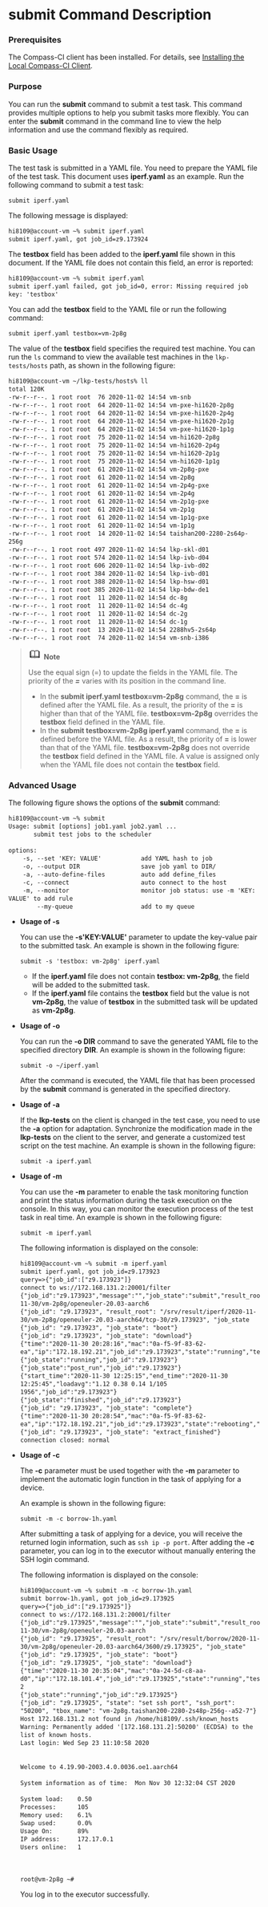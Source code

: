 # submit Command Description

### Prerequisites

The Compass-CI client has been installed. For details, see [Installing the Local Compass-CI Client](https://gitee.com/wu_fengguang/compass-ci/blob/master/doc/manual/install-cci-client.md).

### Purpose

You can run the **submit** command to submit a test task. This command provides multiple options to help you submit tasks more flexibly. You can enter the **submit** command in the command line to view the help information and use the command flexibly as required.

### Basic Usage

The test task is submitted in a YAML file. You need to prepare the YAML file of the test task. This document uses **iperf.yaml** as an example. Run the following command to submit a test task:

```
submit iperf.yaml
```

The following message is displayed:

```shell
hi8109@account-vm ~% submit iperf.yaml
submit iperf.yaml, got job_id=z9.173924
```

The **testbox** field has been added to the **iperf.yaml** file shown in this document. If the YAML file does not contain this field, an error is reported:

```shell
hi8109@account-vm ~% submit iperf.yaml
submit iperf.yaml failed, got job_id=0, error: Missing required job key: 'testbox'
```

You can add the **testbox** field to the YAML file or run the following command:

```
submit iperf.yaml testbox=vm-2p8g
```

The value of the **testbox** field specifies the required test machine. You can run the `ls` command to view the available test machines in the `lkp-tests/hosts` path, as shown in the following figure:

```shell
hi8109@account-vm ~/lkp-tests/hosts% ll
total 120K
-rw-r--r--. 1 root root  76 2020-11-02 14:54 vm-snb
-rw-r--r--. 1 root root  64 2020-11-02 14:54 vm-pxe-hi1620-2p8g
-rw-r--r--. 1 root root  64 2020-11-02 14:54 vm-pxe-hi1620-2p4g
-rw-r--r--. 1 root root  64 2020-11-02 14:54 vm-pxe-hi1620-2p1g
-rw-r--r--. 1 root root  64 2020-11-02 14:54 vm-pxe-hi1620-1p1g
-rw-r--r--. 1 root root  75 2020-11-02 14:54 vm-hi1620-2p8g
-rw-r--r--. 1 root root  75 2020-11-02 14:54 vm-hi1620-2p4g
-rw-r--r--. 1 root root  75 2020-11-02 14:54 vm-hi1620-2p1g
-rw-r--r--. 1 root root  75 2020-11-02 14:54 vm-hi1620-1p1g
-rw-r--r--. 1 root root  61 2020-11-02 14:54 vm-2p8g-pxe
-rw-r--r--. 1 root root  61 2020-11-02 14:54 vm-2p8g
-rw-r--r--. 1 root root  61 2020-11-02 14:54 vm-2p4g-pxe
-rw-r--r--. 1 root root  61 2020-11-02 14:54 vm-2p4g
-rw-r--r--. 1 root root  61 2020-11-02 14:54 vm-2p1g-pxe
-rw-r--r--. 1 root root  61 2020-11-02 14:54 vm-2p1g
-rw-r--r--. 1 root root  61 2020-11-02 14:54 vm-1p1g-pxe
-rw-r--r--. 1 root root  61 2020-11-02 14:54 vm-1p1g
-rw-r--r--. 1 root root  14 2020-11-02 14:54 taishan200-2280-2s64p-256g
-rw-r--r--. 1 root root 497 2020-11-02 14:54 lkp-skl-d01
-rw-r--r--. 1 root root 574 2020-11-02 14:54 lkp-ivb-d04
-rw-r--r--. 1 root root 606 2020-11-02 14:54 lkp-ivb-d02
-rw-r--r--. 1 root root 384 2020-11-02 14:54 lkp-ivb-d01
-rw-r--r--. 1 root root 388 2020-11-02 14:54 lkp-hsw-d01
-rw-r--r--. 1 root root 385 2020-11-02 14:54 lkp-bdw-de1
-rw-r--r--. 1 root root  11 2020-11-02 14:54 dc-8g
-rw-r--r--. 1 root root  11 2020-11-02 14:54 dc-4g
-rw-r--r--. 1 root root  11 2020-11-02 14:54 dc-2g
-rw-r--r--. 1 root root  11 2020-11-02 14:54 dc-1g
-rw-r--r--. 1 root root  13 2020-11-02 14:54 2288hv5-2s64p
-rw-r--r--. 1 root root  74 2020-11-02 14:54 vm-snb-i386
```

> ![](./../public_sys-resources/icon-note.gif) **Note**
>
> Use the equal sign (=) to update the fields in the YAML file. The priority of the ***=*** varies with its position in the command line.
>
> * In the **submit iperf.yaml testbox=vm-2p8g** command, the **=** is defined after the YAML file. As a result, the priority of the **=** is higher than that of the YAML file. **testbox=vm-2p8g** overrides the **testbox** field defined in the YAML file.
> * In the **submit testbox=vm-2p8g iperf.yaml** command, the **=** is defined before the YAML file. As a result, the priority of **=** is lower than that of the YAML file. **testbox=vm-2p8g** does not override the **testbox** field defined in the YAML file. A value is assigned only when the YAML file does not contain the **testbox** field.

### Advanced Usage

The following figure shows the options of the **submit** command:

```shell
hi8109@account-vm ~% submit
Usage: submit [options] job1.yaml job2.yaml ...
       submit test jobs to the scheduler

options:
    -s, --set 'KEY: VALUE'           add YAML hash to job
    -o, --output DIR                 save job yaml to DIR/
    -a, --auto-define-files          auto add define_files
    -c, --connect                    auto connect to the host
    -m, --monitor                    monitor job status: use -m 'KEY: VALUE' to add rule
        --my-queue                   add to my queue
```

* **Usage of -s**

  You can use the **-s'KEY:VALUE'** parameter to update the key-value pair to the submitted task. An example is shown in the following figure:

  ```
  submit -s 'testbox: vm-2p8g' iperf.yaml
  ```

  * If the **iperf.yaml** file does not contain **testbox: vm-2p8g**, the field will be added to the submitted task.
  * If the **iperf.yaml** file contains the **testbox** field but the value is not **vm-2p8g**, the value of **testbox** in the submitted task will be updated as **vm-2p8g**.

* **Usage of -o**

  You can run the **-o DIR** command to save the generated YAML file to the specified directory **DIR**. An example is shown in the following figure:

  ```
  submit -o ~/iperf.yaml
  ```

  After the command is executed, the YAML file that has been processed by the **submit** command is generated in the specified directory.

* **Usage of -a**

  If the **lkp-tests** on the client is changed in the test case, you need to use the **-a** option for adaptation. Synchronize the modification made in the **lkp-tests** on the client to the server, and generate a customized test script on the test machine. An example is shown in the following figure:

  ```
  submit -a iperf.yaml
  ```

* **Usage of -m**

  You can use the **-m** parameter to enable the task monitoring function and print the status information during the task execution on the console. In this way, you can monitor the execution process of the test task in real time. An example is shown in the following figure:

  ```
  submit -m iperf.yaml
  ```

  The following information is displayed on the console:

  ```shell
  hi8109@account-vm ~% submit -m iperf.yaml
  submit iperf.yaml, got job_id=z9.173923
  query=>{"job_id":["z9.173923"]}
  connect to ws://172.168.131.2:20001/filter
  {"job_id":"z9.173923","message":"","job_state":"submit","result_root":"/srv/result/iperf/2020-11-30/vm-2p8g/openeuler-20.03-aarch6
  {"job_id": "z9.173923", "result_root": "/srv/result/iperf/2020-11-30/vm-2p8g/openeuler-20.03-aarch64/tcp-30/z9.173923", "job_state
  {"job_id": "z9.173923", "job_state": "boot"}
  {"job_id": "z9.173923", "job_state": "download"}
  {"time":"2020-11-30 20:28:16","mac":"0a-f5-9f-83-62-ea","ip":"172.18.192.21","job_id":"z9.173923","state":"running","testbox":"vm-
  {"job_state":"running","job_id":"z9.173923"}
  {"job_state":"post_run","job_id":"z9.173923"}
  {"start_time":"2020-11-30 12:25:15","end_time":"2020-11-30 12:25:45","loadavg":"1.12 0.38 0.14 1/105 1956","job_id":"z9.173923"}
  {"job_state":"finished","job_id":"z9.173923"}
  {"job_id": "z9.173923", "job_state": "complete"}
  {"time":"2020-11-30 20:28:54","mac":"0a-f5-9f-83-62-ea","ip":"172.18.192.21","job_id":"z9.173923","state":"rebooting","testbox":"v
  {"job_id": "z9.173923", "job_state": "extract_finished"}
  connection closed: normal
  ```

* **Usage of -c**

  The **-c** parameter must be used together with the **-m** parameter to implement the automatic login function in the task of applying for a device.

  An example is shown in the following figure:

  ```
  submit -m -c borrow-1h.yaml
  ```

  After submitting a task of applying for a device, you will receive the returned login information, such as `ssh ip -p port`. After adding the **-c** parameter, you can log in to the executor without manually entering the SSH login command.

  The following information is displayed on the console:

  ```shell
  hi8109@account-vm ~% submit -m -c borrow-1h.yaml
  submit borrow-1h.yaml, got job_id=z9.173925
  query=>{"job_id":["z9.173925"]}
  connect to ws://172.168.131.2:20001/filter
  {"job_id":"z9.173925","message":"","job_state":"submit","result_root":"/srv/result/borrow/2020-11-30/vm-2p8g/openeuler-20.03-aarch
  {"job_id": "z9.173925", "result_root": "/srv/result/borrow/2020-11-30/vm-2p8g/openeuler-20.03-aarch64/3600/z9.173925", "job_state"
  {"job_id": "z9.173925", "job_state": "boot"}
  {"job_id": "z9.173925", "job_state": "download"}
  {"time":"2020-11-30 20:35:04","mac":"0a-24-5d-c8-aa-d0","ip":"172.18.101.4","job_id":"z9.173925","state":"running","testbox":"vm-2
  {"job_state":"running","job_id":"z9.173925"}
  {"job_id": "z9.173925", "state": "set ssh port", "ssh_port": "50200", "tbox_name": "vm-2p8g.taishan200-2280-2s48p-256g--a52-7"}
  Host 172.168.131.2 not found in /home/hi8109/.ssh/known_hosts
  Warning: Permanently added '[172.168.131.2]:50200' (ECDSA) to the list of known hosts.
  Last login: Wed Sep 23 11:10:58 2020


  Welcome to 4.19.90-2003.4.0.0036.oe1.aarch64

  System information as of time:  Mon Nov 30 12:32:04 CST 2020

  System load:    0.50
  Processes:      105
  Memory used:    6.1%
  Swap used:      0.0%
  Usage On:       89%
  IP address:     172.17.0.1
  Users online:   1



  root@vm-2p8g ~#
  ```

  You log in to the executor successfully.
